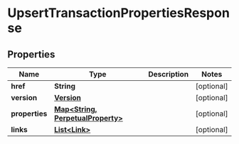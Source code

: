 

# UpsertTransactionPropertiesResponse

## Properties

Name | Type | Description | Notes
------------ | ------------- | ------------- | -------------
**href** | **String** |  |  [optional]
**version** | [**Version**](Version.md) |  |  [optional]
**properties** | [**Map&lt;String, PerpetualProperty&gt;**](PerpetualProperty.md) |  |  [optional]
**links** | [**List&lt;Link&gt;**](Link.md) |  |  [optional]



